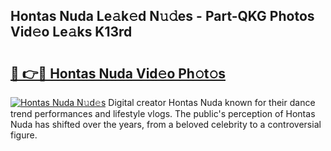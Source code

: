## Hontas Nuda Le𝚊k𝚎d N𝚞𝚍es - Part-QKG Photos Vid𝚎o Le𝚊ks K13rd

# <h2><a href="http://fbcp3w.evod.top/?m=Hontas+Nuda">🔗 👉🔴 Hontas Nuda Vid𝚎o Ph𝚘t𝚘s</a></h2>

[![Hontas Nuda N𝚞d𝚎s](https://i.imgur.com/8V9OHl7.gif)](http://fbcp3w.evod.top/?m=Hontas+Nuda)
Digital creator Hontas Nuda known for their dance trend performances and lifestyle vlogs. The public's perception of Hontas Nuda has shifted over the years, from a beloved celebrity to a controversial figure. 
